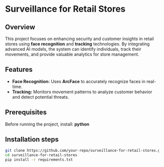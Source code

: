 # Surveillance for Retail Stores

## Overview
This project focuses on enhancing security and customer insights in retail stores using **face recognition** and **tracking** technologies. By integrating advanced AI models, the system can identify individuals, track their movements, and provide valuable analytics for store management.

## Features
- **Face Recognition:** Uses **ArcFace** to accurately recognize faces in real-time.
- **Tracking:** Monitors movement patterns to analyze customer behavior and detect potential threats.

## Prerequisites
Before running the project, install:
**python**


## Installation steps
```bash
git clone https://github.com/your-repo/surveillance-for-retail-stores.git
cd surveillance-for-retail-stores
pip install -r requirements.txt
```